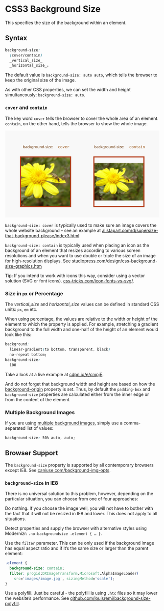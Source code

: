 CSS3 Background Size
====================

This specifies the size of the background within an element.

Syntax
------

```css
background-size:
  (cover/contain)
  _vertical_size_
  _horizontal_size_;
```

The default value is `background-size: auto auto`, which tells the browser to
keep the original size of the image.

As with other CSS properties, we can set the width and height simultaneously:
`background-size: auto`.

### `cover` and `contain`

The key word `cover` tells the browser to cover the whole area of an element.
`contain`, on the other hand, tells the browser to show the whole image.

![background-size: cover/contain](dist/images/original/background-size-cover-contain.svg)

`background-size: cover` is typically used to make sure an image covers the
whole website background – see an example at
[alistapart.com/d/supersize-that-background-please/index3.html](http://alistapart.com/d/supersize-that-background-please/index3.html)

`background-size: contain` is typically used when placing an icon as the
background of an element that resizes according to various screen resolutions
and when you want to use double or triple the size of an image for
high-resolution displays. See
[studiopress.com/design/css-background-size-graphics.htm](http://www.studiopress.com/design/css-background-size-graphics.htm)

Tip: If you intend to work with icons this way, consider using a vector solution
(SVG or font icons).
[css-tricks.com/icon-fonts-vs-svg/](http://css-tricks.com/icon-fonts-vs-svg/).

### Size in `px` or Percentage

The *vertical_size* and *horizontal_size* values can be defined in standard
CSS units: `px`, `em` etc.

When using percentage, the values are relative to the width or height of the
element to which the property is applied. For example, stretching a gradient
background to the full width and one-half of the height of an element would look
like this:

```css
background:
  linear-gradient(to bottom, transparent, black)
  no-repeat bottom;
background-size:
  100
```

Take a look at a live example at
[cdpn.io/e/cmpjE](http://cdpn.io/e/cmpjE).

And do not forget that background width and height are based on how the
[background-origin](css3-background-origin.md) property is set. Thus, by
default the `padding-box` and `background-size` properties are calculated either
from the inner edge or from the content of the element.

### Multiple Background Images

If you are using [multiple background images](css3-multiple-backgrounds.md),
simply use a comma-separated list of values:

```css
background-size: 50% auto, auto;
```

Browser Support
---------------

The `background-size` property is supported by all contemporary browsers except
IE8. See
[caniuse.com/background-img-opts](http://caniuse.com/background-img-opts).

### `background-size` in IE8

There is no universal solution to this problem, however, depending on the
particular situation, you can choose from one of four approaches:

Do nothing. If you choose the image well, you will not have to bother with the
fact that it will not be resized in IE8 and lower. This does not apply to all
situations.

Detect properties and supply the browser with alternative styles using
Modernizr: `.no-backgroundsize .element { … }`.

Use the `filter` parameter. This can be only used if the background image has
equal aspect ratio and if it’s the same size or larger than the parent element:

```css
.element {
  background-size: contain;
  filter: progid:DXImageTransform.Microsoft.AlphaImageLoader(
    src='images/image.jpg', sizingMethod='scale');
}
```

Use a polyfill. Just be careful - the polyfill is using `.htc` files so it may
lower the website’s performance. See
[github.com/louisremi/background-size-polyfill](https://github.com/louisremi/background-size-polyfill).
